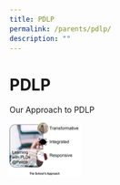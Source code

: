 ```yaml
---
title: PDLP
permalink: /parents/pdlp/
description: ""
---
```

# **PDLP**

Our Approach to PDLP

<img src="/images/Approach-to-PDLP-300x228.png" 
     style="width:25%">